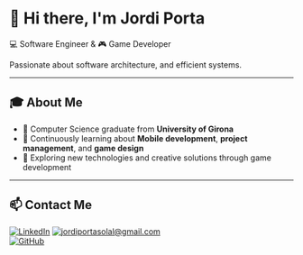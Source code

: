 # 👋 Hi there, I'm Jordi Porta

💻 Software Engineer  &  🎮 Game Developer

Passionate about software architecture, and efficient systems.

---

## 🎓 About Me
- 📍 Computer Science graduate from **University of Girona**
- 🌱 Continuously learning about **Mobile development**, **project management**, and **game design**
- 🧠 Exploring new technologies and creative solutions through game development

---

## 📫 Contact Me
[![LinkedIn](https://img.shields.io/badge/LinkedIn-blue?logo=linkedin&style=flat-square)](https://www.linkedin.com/in/jordi-porta-sol%C3%A0/)
[![jordiportasolal@gmail.com](https://img.shields.io/badge/Gmail-red?logo=gmail&style=flat-square)](jordiportasolal@gmail.com)  
[![GitHub](https://img.shields.io/badge/GitHub-100000?logo=github&style=flat-square)](https://github.com/jordiporta)

